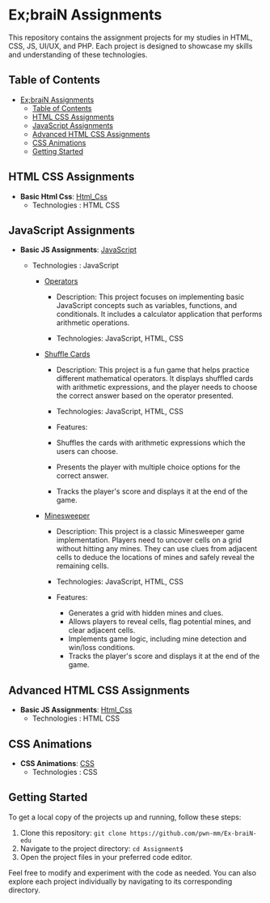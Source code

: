 # Ex;braiN Assignments

This repository contains the assignment projects for my studies in HTML, CSS, JS, UI/UX, and PHP. Each project is designed to showcase my skills and understanding of these technologies.

## Table of Contents

- [Ex;braiN Assignments](#exbrain-assignments)
  - [Table of Contents](#table-of-contents)
  - [HTML CSS Assignments](#html-css-assignments)
  - [JavaScript Assignments](#javascript-assignments)
  - [Advanced HTML CSS Assignments](#advanced-html-css-assignments)
  - [CSS Animations](#css-animations)
  - [Getting Started](#getting-started)

## HTML CSS Assignments

- **Basic Html Css**: [Html_Css](Html-Css/)
  - Technologies : HTML CSS

## JavaScript Assignments

- **Basic JS Assignments**: [JavaScript](JS-Assignments/)
  - Technologies : JavaScript

    - [Operators](JS-Assignments/Operators)

        - Description: This project focuses on implementing basic JavaScript concepts such as variables, functions, and conditionals. It includes a calculator application that performs arithmetic operations.
        
        - Technologies: JavaScript, HTML, CSS

    - [Shuffle Cards](JS-Assignments/ShuffleCards) 

        - Description: This project is a fun game that helps practice different mathematical operators. It      displays shuffled cards with arithmetic expressions, and the player needs to choose the correct answer based on the operator presented.
      
        - Technologies: JavaScript, HTML, CSS
      
        - Features:
        - Shuffles the cards with arithmetic expressions which the users can choose.
        - Presents the player with multiple choice options for the correct answer.
        - Tracks the player's score and displays it at the end of the game.

    - [Minesweeper](JS-Assignments/MineSweeper)
      
        - Description: This project is a classic Minesweeper game implementation. Players need to uncover cells on a grid without hitting any mines. They can use clues from adjacent cells to deduce the locations of mines and safely reveal the remaining cells.
        
        - Technologies: JavaScript, HTML, CSS
        
        - Features:
          - Generates a grid with hidden mines and clues.
          - Allows players to reveal cells, flag potential mines, and clear adjacent cells.
          - Implements game logic, including mine detection and win/loss conditions.
          - Tracks the player's score and displays it at the end of the game.

## Advanced HTML CSS Assignments

- **Basic JS Assignments**: [Html_Css](Advanced-Html-css/)
  - Technologies : HTML CSS

## CSS Animations

- **CSS Animations**: [CSS](Css-Animations/)
  - Technologies : CSS


## Getting Started

To get a local copy of the projects up and running, follow these steps:

1. Clone this repository: `git clone https://github.com/pwn-mm/Ex-braiN-edu`
2. Navigate to the project directory: `cd Assignment$`
3. Open the project files in your preferred code editor.

Feel free to modify and experiment with the code as needed. You can also explore each project individually by navigating to its corresponding directory.

